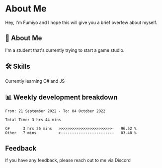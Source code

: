 
# About Me

Hey, I'm Fumiyo and I hope this will give you a brief overfew about myself.


## 🚀 About Me
I'm a student that's currently trying to start a game studio.


## 🛠 Skills

Currently learning C# and JS


## 📊 Weekly development breakdown
<!--START_SECTION:waka-->

```text
From: 21 September 2022 - To: 04 October 2022

Total Time: 3 hrs 44 mins

C#      3 hrs 36 mins   >>>>>>>>>>>>>>>>>>>>>>>>-   96.52 %
Other   7 mins          >------------------------   03.48 %
```

<!--END_SECTION:waka-->


## Feedback

If you have any feedback, please reach out to me via Discord
